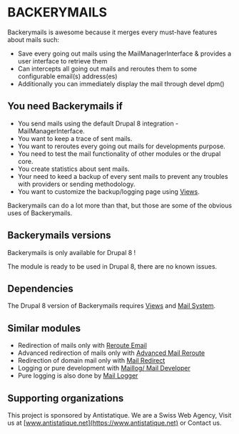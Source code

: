 # BACKERYMAILS

Backerymails is awesome because it merges every must-have features about mails such:
  - Save every going out mails using the MailManagerInterface & provides a user interface to retrieve them
  - Can intercepts all going out mails and reroutes them to some configurable email(s) address(es)
  - Additionally you can immediately display the mail through devel dpm()

## You need Backerymails if

  - You send mails using the default Drupal 8 integration - MailManagerInterface.
  - You want to keep a trace of sent mails.
  - You want to reroutes every going out mails for developments purpose.
  - You need to test the mail functionality of other modules or the drupal core.
  - You create statistics about sent mails.
  - Your need to keed a backup of every sent mails to prevent any troubles with providers or sending methodology.
  - You want to customize the backup/logging page using [Views](https://www.drupal.org/project/views).

Backerymails can do a lot more than that, but those are some of the obvious uses of Backerymails.

## Backerymails versions

Backerymails is only available for Drupal 8 !

The module is ready to be used in Drupal 8, there are no known issues.

## Dependencies

The Drupal 8 version of Backerymails requires [Views](https://www.drupal.org/project/views) and [Mail System](https://www.drupal.org/project/mailsystem).

## Similar modules

  - Redirection of mails only with [Reroute Email](https://www.drupal.org/project/reroute_email)
  - Advanced redirection of mails only with [Advanced Mail Reroute](https://www.drupal.org/project/advanced_mail_reroute)
  - Redirection of domain mail only with [Mail Redirect](https://www.drupal.org/project/mail_redirect)
  - Logging or pure development with [Maillog/ Mail Developer](https://www.drupal.org/project/maillog)
  - Pure logging is also done by [Mail Logger](https://www.drupal.org/project/mail_logger)

## Supporting organizations

This project is sponsored by Antistatique. We are a Swiss Web Agency, Visit us at [www.antistatique.net](https://www.antistatique.net) or Contact us.
